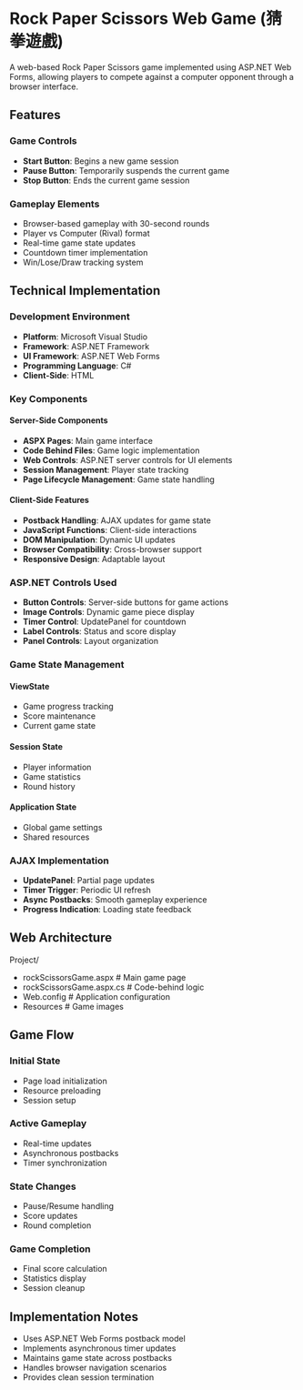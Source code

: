 # Rock Paper Scissors Web Game (猜拳遊戲)

A web-based Rock Paper Scissors game implemented using ASP.NET Web Forms, allowing players to compete against a computer opponent through a browser interface.

## Features

### Game Controls
- **Start Button**: Begins a new game session
- **Pause Button**: Temporarily suspends the current game
- **Stop Button**: Ends the current game session

### Gameplay Elements
- Browser-based gameplay with 30-second rounds
- Player vs Computer (Rival) format
- Real-time game state updates
- Countdown timer implementation
- Win/Lose/Draw tracking system

## Technical Implementation

### Development Environment
- **Platform**: Microsoft Visual Studio  
- **Framework**: ASP.NET Framework  
- **UI Framework**: ASP.NET Web Forms  
- **Programming Language**: C#  
- **Client-Side**: HTML

### Key Components

#### Server-Side Components
- **ASPX Pages**: Main game interface
- **Code Behind Files**: Game logic implementation
- **Web Controls**: ASP.NET server controls for UI elements
- **Session Management**: Player state tracking
- **Page Lifecycle Management**: Game state handling

#### Client-Side Features
- **Postback Handling**: AJAX updates for game state
- **JavaScript Functions**: Client-side interactions
- **DOM Manipulation**: Dynamic UI updates
- **Browser Compatibility**: Cross-browser support
- **Responsive Design**: Adaptable layout

### ASP.NET Controls Used
- **Button Controls**: Server-side buttons for game actions
- **Image Controls**: Dynamic game piece display
- **Timer Control**: UpdatePanel for countdown
- **Label Controls**: Status and score display
- **Panel Controls**: Layout organization

### Game State Management

#### ViewState
- Game progress tracking
- Score maintenance
- Current game state

#### Session State
- Player information
- Game statistics
- Round history

#### Application State
- Global game settings
- Shared resources

### AJAX Implementation
- **UpdatePanel**: Partial page updates
- **Timer Trigger**: Periodic UI refresh
- **Async Postbacks**: Smooth gameplay experience
- **Progress Indication**: Loading state feedback

## Web Architecture
Project/
- rockScissorsGame.aspx           # Main game page
- rockScissorsGame.aspx.cs        # Code-behind logic
- Web.config            # Application configuration
- Resources            # Game images


## Game Flow

### Initial State
- Page load initialization
- Resource preloading
- Session setup

### Active Gameplay
- Real-time updates
- Asynchronous postbacks
- Timer synchronization

### State Changes
- Pause/Resume handling
- Score updates
- Round completion

### Game Completion
- Final score calculation
- Statistics display
- Session cleanup

## Implementation Notes
- Uses ASP.NET Web Forms postback model
- Implements asynchronous timer updates
- Maintains game state across postbacks
- Handles browser navigation scenarios
- Provides clean session termination
